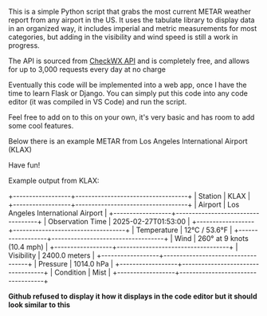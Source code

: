 This is a simple Python script that grabs the most current METAR weather report from any airport in the US. It uses the tabulate library to display data in an organized way, it includes imperial and metric measurements for most categories, but adding in the visibility and wind speed is still a work in progress.

The API is sourced from [CheckWX API](https://www.checkwxapi.com/) and is completely free, and allows for up to 3,000 requests every day at no charge

Eventually this code will be implemented into a web app, once I have the time to learn Flask or Django. You can simply put this code into any code editor (it was compiled in VS Code) and run the script.

Feel free to add on to this on your own, it's very basic and has room to add some cool features. 

Below there is an example METAR from Los Angeles International Airport (KLAX)

Have fun!


Example output from KLAX:

+------------------+-----------------------------------+
| Station          | KLAX                                  |
+------------------+-----------------------------------+
| Airport          | Los Angeles International Airport |
+------------------+-----------------------------------+
| Observation Time | 2025-02-27T01:53:00 |
+------------------+-----------------------------------+
| Temperature      | 12°C / 53.6°F                 |
+------------------+-----------------------------------+
| Wind             | 260° at 9 knots (10.4 mph) |
+------------------+-----------------------------------+
| Visibility       | 2400.0 meters                      |
+------------------+-----------------------------------+
| Pressure         | 1014.0 hPa                       |
+------------------+-----------------------------------+
| Condition        | Mist                                   |
+------------------+-----------------------------------+


**Github refused to display it how it displays in the code editor but it should look similar to this**
